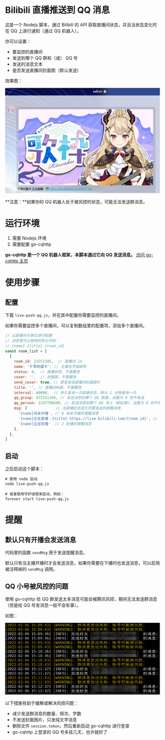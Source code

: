 # Bilibili 直播推送到 QQ 消息

这是一个 Nodejs 脚本，通过 Bilibili 的 API 获取直播间状态，并且当状态变化时在 QQ 上进行通知（通过 QQ 机器人）。

你可以设置：
- 要监控的直播间
- 发送到哪个 QQ 群和（或） QQ 号
- 发送的消息文本
- 是否发送直播间封面图（默认发送）

效果图：

![效果图](./screenshot-1.jpg)

**注意：**如果你的 QQ 机器人处于被风控的状态，可能无法发送群消息。

# 运行环境

1. 需要 Nodejs 环境
2. 需要配置 go-cqhttp

**go-cqhttp 是一个 QQ 机器人框架，本脚本通过它向 QQ 发送消息。** [访问 go-cqhttp 主页](https://github.com/Mrs4s/go-cqhttp)

# 使用步骤

## 配置

下载 `live-push-qq.js`，并在其中配置你需要监控的直播间。

如果你需要监控多个直播间，可以复制数组里的配置项，添加多个直播间。

```js
// 以直播间为单位进行配置
// 消息里可以使用的转义代码：
// {name} {title} {room_id}
const room_list = [
  {
    room_id: 23251345,  // 直播间 id
    name: '千零莉露卡', // 主播名字或昵称
    status: 0,  // 直播状态，不需要改
    cover: '',  // 封面图，不需要改
    send_cover: true, // 是否发送直播间封面图片
    title: '', // 直播间标题，不需要改
    interval: 60000,  // 多久查询一次直播状态，默认 1 分钟查询一次
    qq_group: 472311169, // 发送消息到哪个 QQ 群里。设置为 0 则不发送
    qq_person: 1247756698, // 发送消息到哪个 QQ 号上（即私聊）。设置为 0 则不发送。如果需要发送，建议先加好友，不知道对陌生人能不能发送
    msg: [             // 当直播状态变化时要发送的提醒消息
      '{name}尚未开播', // 0 尚未开播的提醒消息
      '{name}正在直播：{title} https://live.bilibili.com/{room_id}', // 1 正在直播的提醒消息
      '{name}正在轮播'  // 2 轮播的提醒消息
    ],
  },
]
```

## 启动

之后启动这个脚本：

```shell
# 使用 node 启动
node live-push-qq.js

# 或者使用守护进程来启动，例如：
forever start live-push-qq.js
```

# 提醒

## 默认只有开播会发送消息

代码里的函数 `sendMsg` 用于发送提醒消息。

默认只有当主播开播时才会发送消息，如果你需要在下播时也发送消息，可以启用被注释掉的 `sendMsg` 调用。

## QQ 小号被风控的问题

使用 go-cqhttp 给 QQ 群发送太多消息可能会被腾讯风控，期间无法发送群消息（但是给 QQ 号发消息一般不会有事）。

如图：

![效果图](./screenshot-2.png)

以下措施有助于缓解或解决风控问题：

- 减少发送群消息的数量、频次、字数
- 不发送封面图片，只发纯文字消息
- 删除文件 `session.token`，然后重新启动 go-cqhttp 进行登录
- go-cqhttp 上登录的 QQ 号多挂几天，也许就好了
